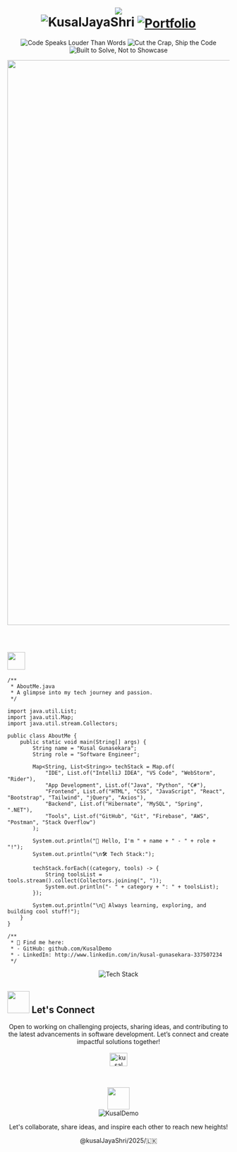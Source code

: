 <h1 align="center">
    <img src="https://readme-typing-svg.herokuapp.com/?font=Righteous&size=35&center=true&vCenter=true&width=500&height=70&duration=4000&lines=Hello+There...;I'm+Kusal+Gunasekara;+Full+Stack+Developer;"/><br>
    <img src="https://komarev.com/ghpvc/?username=KusalDemo&label=Profile%20views&color=0e75b6&style=flat" alt="KusalJayaShri"/>
    <a href="https://kusaldemo.github.io/kusal-gunasekara/" target="_blank">
    <img align="center" src="https://img.shields.io/badge/Portfolio-ebe8e5.svg?style=for-the-badge&logo=&logoColor=white" alt="Portfolio" />
  </a>
</h1>

<p align="center">
  <img src="https://img.shields.io/badge/-Code%20Speaks%20Louder%20Than%20Words-000000?style=for-the-badge&logo=Terminal&logoColor=white" alt="Code Speaks Louder Than Words"/>
  <img src="https://img.shields.io/badge/-Cut%20the%20Crap,%20Ship%20the%20Code-222222?style=for-the-badge&logo=Code&logoColor=white" alt="Cut the Crap, Ship the Code"/>
  <img src="https://img.shields.io/badge/-Built%20to%20Solve,%20Not%20to%20Showcase-555555?style=for-the-badge&logo=Tools&logoColor=white" alt="Built to Solve, Not to Showcase"/>
</p>

<p align="center"><img align="center" alt="Coding" width="1280" lenght="400" src="https://i.pinimg.com/originals/6b/13/c5/6b13c5f67c072fd6c531107b51b70359.gif"></p>
<br>

## <img src="https://emojis.slackmojis.com/emojis/images/1621024394/39092/cat-roll.gif?1621024394" width="40"/> 

```
/**
 * AboutMe.java
 * A glimpse into my tech journey and passion.
 */

import java.util.List;
import java.util.Map;
import java.util.stream.Collectors;

public class AboutMe {
    public static void main(String[] args) {
        String name = "Kusal Gunasekara";
        String role = "Software Engineer";

        Map<String, List<String>> techStack = Map.of(
            "IDE", List.of("IntelliJ IDEA", "VS Code", "WebStorm", "Rider"),
            "App Development", List.of("Java", "Python", "C#"),
            "Frontend", List.of("HTML", "CSS", "JavaScript", "React", "Bootstrap", "Tailwind", "jQuery", "Axios"),
            "Backend", List.of("Hibernate", "MySQL", "Spring", ".NET"),
            "Tools", List.of("GitHub", "Git", "Firebase", "AWS", "Postman", "Stack Overflow")
        );

        System.out.println("👋 Hello, I'm " + name + " - " + role + "!");
        System.out.println("\n🛠️ Tech Stack:");

        techStack.forEach((category, tools) -> {
            String toolsList = tools.stream().collect(Collectors.joining(", "));
            System.out.println("- " + category + ": " + toolsList);
        });

        System.out.println("\n🌟 Always learning, exploring, and building cool stuff!");
    }
}

/**
 * 📌 Find me here:
 * - GitHub: github.com/KusalDemo
 * - LinkedIn: http://www.linkedin.com/in/kusal-gunasekara-337507234
 */

```
<div align="center">
    <p>
  <img src="https://skillicons.dev/icons?i=java,py,cpp,cs,spring,net,nodejs,nestjs,expressjs,html,css,js,ts,react,bootstrap,tailwindcss,figma,jquery,hibernate,regex,mysql,mongodb,postman,flask,prisma,idea,webstorm,rider,vscode,github,git,maven,npm,yarn,vite,gradle,discord,stackoverflow,firebase,notion" alt="Tech Stack" />
</p>
</div>


## <img src="https://github.com/SP-XD/SP-XD/blob/main/images/message.gif" width="50"/> Let's Connect
<div align="center">
    <p> Open to working on challenging projects, sharing ideas, and contributing to the latest advancements in software development. Let’s connect and create impactful solutions together!<br><br>
<a href="http://www.linkedin.com/in/kusal-gunasekara-337507234" target="blank"><img align="center" src="https://raw.githubusercontent.com/rahuldkjain/github-profile-readme-generator/master/src/images/icons/Social/linked-in-alt.svg" alt="kusal gunasekara" height="30" width="40" /></a>
</p><br><br>
<img src="https://media.giphy.com/media/WUlplcMpOCEmTGBtBW/giphy.gif" width="50"><br>
<img src="https://img.shields.io/badge/-KusalDemo-444444?style=for-the-badge&logo=GitHub&logoColor=white" alt="KusalDemo"/>
<p align="center">Let's collaborate, share ideas, and inspire each other to reach new heights!</p>
<p align="center">@kusalJayaShri/2025/🇱🇰️</p>
</div>



